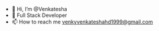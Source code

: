 - 👋 Hi, I’m @Venkatesha
- 👀 Full Stack Developer 
- 📫 How to reach me venkyvenkateshahd1999@gmail.com

<!---
VenkateshaHD/VenkateshaHD is a ✨ special ✨ repository because its `README.md` (this file) appears on your GitHub profile.
You can click the Preview link to take a look at your changes.
--->
